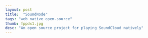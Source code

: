 ```yaml
---
layout: post
title:  "SoundNode"
tags: "web native open-source"
thumb: fppdx1.jpg
desc: "An open source project for playing SoundCloud natively"
---
```


